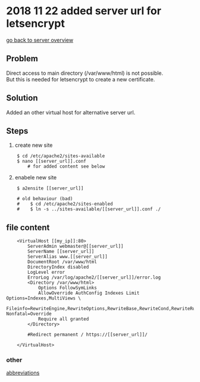 # 2018 11 22 added server url for letsencrypt

[go back to server overview](../doc/server.md#letsencrypt)


## Problem
Direct access to main directory (/var/www/html) is not possible. \
But this is needed for letsencrypt to create a new certificate.


## Solution
Added an other virtual host for alternative server url.


## Steps
1. create new site

~~~~~
    $ cd /etc/apache2/sites-available
    $ nano [[server_url]].conf
        # for added content see below
~~~~~

2. enabele new site

~~~~~
    $ a2ensite [[server_url]]

    # old behaviour (bad)
    #    $ cd /etc/apache2/sites-enabled
    #    $ ln -s ../sites-available/[[server_url]].conf ./
~~~~~


## file content

~~~~~
    <VirtualHost [[my_ip]]:80>
        ServerAdmin webmaster@[[server_url]]
        ServerName [[server_url]]
        ServerAlias www.[[server_url]]
        DocumentRoot /var/www/html
        DirectoryIndex disabled
        LogLevel error
        ErrorLog /var/log/apache2/[[server_url]]/error.log
        <Directory /var/www/html>
            Options FollowSymLinks
            AllowOverride AuthConfig Indexes Limit Options=Indexes,MultiViews \
                Fileinfo=RewriteEngine,RewriteOptions,RewriteBase,RewriteCond,RewriteRule Nonfatal=Override
            Require all granted
        </Directory>

        #Redirect permanent / https://[[server_url]]/

    </VirtualHost>
~~~~~


### other
[abbreviations](../log/abbreviations.md)
